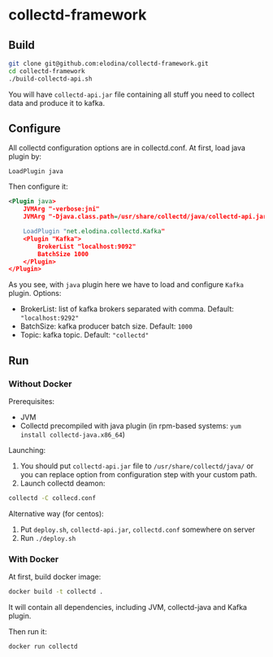 # collectd-framework

## Build
```bash
git clone git@github.com:elodina/collectd-framework.git
cd collectd-framework
./build-collectd-api.sh
```

You will have `collectd-api.jar` file containing all stuff you need to collect data and produce it to kafka.

## Configure
All collectd configuration options are in collectd.conf. At first, load java plugin by:
```
LoadPlugin java
```
Then configure it:
```xml
<Plugin java>
    JVMArg "-verbose:jni"
    JVMArg "-Djava.class.path=/usr/share/collectd/java/collectd-api.jar"

    LoadPlugin "net.elodina.collectd.Kafka"
    <Plugin "Kafka">
        BrokerList "localhost:9092"
        BatchSize 1000
    </Plugin>
</Plugin>
```

As you see, with `java` plugin here we have to load and configure `Kafka` plugin. Options:
- BrokerList: list of kafka brokers separated with comma. Default: `"localhost:9292"`
- BatchSize: kafka producer batch size. Default: `1000`
- Topic: kafka topic. Default: `"collectd"`

## Run

### Without Docker

Prerequisites:
- JVM
- Collectd precompiled with java plugin (in rpm-based systems: `yum install collectd-java.x86_64`)

Launching:

1. You should put `collectd-api.jar` file to `/usr/share/collectd/java/` or you can replace option from configuration step with your custom path.
2. Launch collectd deamon:
```bash
collectd -C collecd.conf
```

Alternative way (for centos):

1. Put `deploy.sh`, `collectd-api.jar`, `collectd.conf` somewhere on server
2. Run `./deploy.sh`

### With Docker
At first, build docker image:
```bash
docker build -t collectd .
```

It will contain all dependencies, including JVM, collectd-java and Kafka plugin.

Then run it:
```
docker run collectd
```
